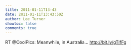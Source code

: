 ```yaml
---
title: 2011-01-11T13-43
date: 2011-01-11T13:43:50Z
author: Lee Turner
showtoc: false
comments: true
---
```


RT @CoolPics: Meanwhile, in Australia... http://bit.ly/gTifFg

